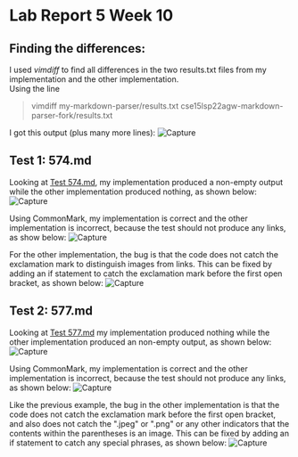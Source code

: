 # Lab Report 5 Week 10

## Finding the differences: 
I used *vimdiff* to find all differences in the two results.txt files from my implementation and the other implementation. <br>
Using the line <br>
> vimdiff my-markdown-parser/results.txt cse15lsp22agw-markdown-parser-fork/results.txt <br>


I got this output (plus many more lines): 
![Capture](https://user-images.githubusercontent.com/103288140/172065678-6d9fb3e0-7f60-454f-84ea-7f9e683d9fee.PNG)

## Test 1: 574.md

Looking at [Test 574.md](https://github.com/nidhidhamnani/markdown-parser/blob/main/test-files/574.md?plain=1), my implementation produced a non-empty output while the other implementation produced nothing, as shown below:
![Capture](https://user-images.githubusercontent.com/103288140/172068106-31ec19b1-c535-4bf8-a9d7-47569920d27b.PNG)

Using CommonMark, my implementation is correct and the other implementation is incorrect, because the test should not produce any links, as show below:
![Capture](https://user-images.githubusercontent.com/103288140/172068148-55d94357-07de-4610-923f-17ec7ba21065.PNG)

For the other implementation, the bug is that the code does not catch the exclamation mark to distinguish images from links. This can be fixed by adding an if statement to catch the exclamation mark before the first open bracket, as shown below: 
![Capture](https://user-images.githubusercontent.com/103288140/172068973-3fd61818-3fed-4389-8aa5-67c09ce12610.PNG)


## Test 2: 577.md

Looking at [Test 577.md](https://github.com/nidhidhamnani/markdown-parser/blob/main/test-files/577.md?plain=1) my implementation produced nothing while the other implementation produced an non-empty output, as shown below:
![Capture](https://user-images.githubusercontent.com/103288140/172067571-04d33165-0e55-49ca-9b5d-b789e01e22d6.PNG)

Using CommonMark, my implementation is correct and the other implementation is incorrect, because the test should not produce any links, as shown below:
![Capture](https://user-images.githubusercontent.com/103288140/172067647-7986cbd1-3586-4acf-8666-2b18c37d7292.PNG)

Like the previous example, the bug in the other implementation is that the code does not catch the exclamation mark before the first open bracket, and also does not catch the ".jpeg" or ".png" or any other indicators that the contents within the parentheses is an image. This can be fixed by adding an if statement to catch any special phrases, as shown below: 
![Capture](https://user-images.githubusercontent.com/103288140/172068712-64e5f9ee-d567-438a-a60b-54e18c0e6f16.PNG)
